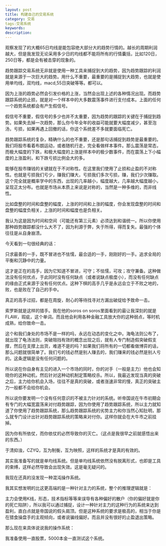 ```yaml
---
layout: post
title: 构建自己的交易系统
category: 交易
tags:交易系统
keywords: 
description: 
---
```



观察发现了的大概65日均线是能包容绝大部分大的趋势行情的。越长的周期利润越大，但是我发现无论采用多少日的均线都不能将所有的行情囊括，比如120日，250日等，都是会有被击穿的现象的。

趋势跟踪交易系统无非就是使用一种工具来捕捉到大的趋势，因为趋势跟踪的利润就是来源于一次巨大的趋势。用什么不重要，最重要的是捕捉到大趋势，也就是使用单均线，双均线，macd,55日突破等等。都可以。

因为上涨的趋势必然会引发价格的上涨，当然会出现上述的各种情况出现。而趋势跟踪系统的止损，就是对一个样本中的大多数震荡事件进行支付成本。上面的任何一个趋势系统都会有产生假信号。

假信号不重要，假信号的多少也并不太重要，因为趋势的跟踪的关键在于捕捉到趋势。如果失去掉一次趋势，那么你今年全年的收益可能就要大幅度减少，甚至泡汤，亏损，如果再遇上回撤的话，你这个系统差不多就要面临死亡。

趋势跟踪系统的复杂，精确什么的也不重要，还是那句话捕捉到趋势是最重要的。我们将股市看着布朗运动，或者随机行走，完全看做样本事件。那么震荡是常态，而极大幅度的下跌，和极大幅度的上涨是样本中的极少数事件，而在震荡上下小幅度的上涨盈利，和下跌亏损比例会大的多。

能够在股市赚钱的关键就在于不对称性。在这里我们使用了止损和止盈的不对称性。也就是亏损我们亏少，赚我们赚大，亏损我们多次亏损，赚，我们少次赚取。这个完全就是概率学中的东西，出现的几率越小，幅度越大，几率越大幅度越小，呈现正太分布。也就是市场从本质上来说是对称的，当然是一种多维的，而非线性。

比如盘整的时间和盘整的幅度，上涨的时间和上涨的幅度，你会发现盘整的时间和盘整的幅度负相关，上涨的时间和幅度也是负相关。

我认为这是因为时间和空间（可能还有第三元素）必须达到和谐统一。所以你使用那种趋势跟踪都没什么大不了，因为利源于弊，失于所得，得而复失。最强的个体往往是从自身崩溃。

今天看到一句很经典的话：

只求最善的一手，既不冒进也不怯懦，最合适的一手，刚刚好的一手。追求全局的平衡和沉静中的力量。

这才是正在的高手，因为它知道不冒进，可守；不怯懦，可攻；攻守兼备。这种做法没有任何优点，于此同时没有任何缺点（或者说缺点极度小），而没有任何缺点的缘由正式来源于没有任何优点。这种下棋的高手几乎是永远会立于不败之地的，败，也是败在了自己的手中。

真正的高手过招，都是在周旋，耐心的等待找寻对方漏出破绽给予致命一击。

索罗斯就是这样的猎手。我在他的soros on soros里面看到的最让我深刻的就是FLAW，瑕疵，这个单词。而且他会利用各种金融工具放大你的这种弱点，等时机成熟，给你致命一击。

这个和我们身处的市场不是一样的吗，永远在动态的变化之中。海龟法则公布了，就出现了龟汤法则，突破阻挡有效的概念出现之后，就有人专门制造假突破假支撑，然后在支撑上出货，难道不是的吗？如果我们将所有的一切都看做博弈的话，那么问题就很简单了。我们亏的钱必然是别人赚去的，我们赚来的钱必然是别人亏的。这条逻辑是没有任何问题的。

所以说在你自身有主见的进入一个市场的同时，你的对手（一般是主力）他也会知晓你的这种动机，然后针对这种动机制定策略绞杀。所以，我最近发现当真的突破之后，主力给你机会入场，往往不是真的突破，或者涨速非常的慢，真正的突破主力一般都不会给你机会。

所以说你要发明一个没有任何意识的不被主力针对的系统。听帝国说在牛市初期会有专门的大幅宽震荡来对付趋势跟踪，因为你使用了趋势跟踪系统，所以主力就知道了你使用了趋势跟踪系统，那么趋势跟踪系统的劣势主力和你当然心知肚明，那么就专门设计出针对趋势跟踪系统的策略来对付你。这样你就会在大牛市之前挂掉。

因为你有所依仗，而你依仗的必然导致你的灭亡。（这点是我很早之前就感悟出来的东西。）


于清抑浊，CZYQ，互为制衡，互为映照，这样的系统才是真的有效的。

其实我准备写的就是单均线系统。但是单均线系统依然没有脱离形式，也即是工具的束缚，这样必然导致会出现失效。这是毫无疑问的。

我现在还真的没发现一种混沌操作系统。

我其实想发明的比这更高端的是一种针对主力的系统，整个的推理逻辑就是：

主力会使用K线，形态，技术指标等等来误导有各种偏好的散户（你的偏好就是你的死亡陷阱），所以我可以通过捕捉，设计一种针对主力的这种行为的系统来达到盈利，直白点就是帝国说的假头肩顶。但是这种系统的要求是极高的，相当于你是在猎食操盘手的主观倾向，或者说骗线偏好。而且并没有很好的止盈退出策略。

那么现在来具体说说我的操作系统：



我准备使用一直股票，5000本金一直测试这个系统。
